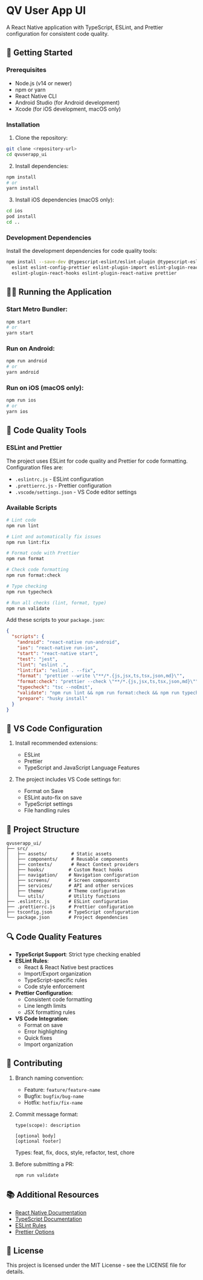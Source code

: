 # QV User App UI

A React Native application with TypeScript, ESLint, and Prettier configuration for consistent code quality.

## 🚀 Getting Started

### Prerequisites

- Node.js (v14 or newer)
- npm or yarn
- React Native CLI
- Android Studio (for Android development)
- Xcode (for iOS development, macOS only)

### Installation

1. Clone the repository:

```bash
git clone <repository-url>
cd qvuserapp_ui
```

2. Install dependencies:

```bash
npm install
# or
yarn install
```

3. Install iOS dependencies (macOS only):

```bash
cd ios
pod install
cd ..
```

### Development Dependencies

Install the development dependencies for code quality tools:

```bash
npm install --save-dev @typescript-eslint/eslint-plugin @typescript-eslint/parser \
  eslint eslint-config-prettier eslint-plugin-import eslint-plugin-react \
  eslint-plugin-react-hooks eslint-plugin-react-native prettier
```

## 🏃‍♂️ Running the Application

### Start Metro Bundler:

```bash
npm start
# or
yarn start
```

### Run on Android:

```bash
npm run android
# or
yarn android
```

### Run on iOS (macOS only):

```bash
npm run ios
# or
yarn ios
```

## 📝 Code Quality Tools

### ESLint and Prettier

The project uses ESLint for code quality and Prettier for code formatting. Configuration files are:

- `.eslintrc.js` - ESLint configuration
- `.prettierrc.js` - Prettier configuration
- `.vscode/settings.json` - VS Code editor settings

### Available Scripts

```bash
# Lint code
npm run lint

# Lint and automatically fix issues
npm run lint:fix

# Format code with Prettier
npm run format

# Check code formatting
npm run format:check

# Type checking
npm run typecheck

# Run all checks (lint, format, type)
npm run validate
```

Add these scripts to your `package.json`:

```json
{
  "scripts": {
    "android": "react-native run-android",
    "ios": "react-native run-ios",
    "start": "react-native start",
    "test": "jest",
    "lint": "eslint .",
    "lint:fix": "eslint . --fix",
    "format": "prettier --write \"**/*.{js,jsx,ts,tsx,json,md}\"",
    "format:check": "prettier --check \"**/*.{js,jsx,ts,tsx,json,md}\"",
    "typecheck": "tsc --noEmit",
    "validate": "npm run lint && npm run format:check && npm run typecheck",
    "prepare": "husky install"
  }
}
```

## 🔧 VS Code Configuration

1. Install recommended extensions:

   - ESLint
   - Prettier
   - TypeScript and JavaScript Language Features

2. The project includes VS Code settings for:
   - Format on Save
   - ESLint auto-fix on save
   - TypeScript settings
   - File handling rules

## 📁 Project Structure

```
qvuserapp_ui/
├── src/
│   ├── assets/         # Static assets
│   ├── components/     # Reusable components
│   ├── contexts/       # React Context providers
│   ├── hooks/         # Custom React hooks
│   ├── navigation/    # Navigation configuration
│   ├── screens/       # Screen components
│   ├── services/      # API and other services
│   ├── theme/         # Theme configuration
│   └── utils/         # Utility functions
├── .eslintrc.js       # ESLint configuration
├── .prettierrc.js     # Prettier configuration
├── tsconfig.json      # TypeScript configuration
└── package.json       # Project dependencies
```

## 🔍 Code Quality Features

- **TypeScript Support**: Strict type checking enabled
- **ESLint Rules**:
  - React & React Native best practices
  - Import/Export organization
  - TypeScript-specific rules
  - Code style enforcement
- **Prettier Configuration**:
  - Consistent code formatting
  - Line length limits
  - JSX formatting rules
- **VS Code Integration**:
  - Format on save
  - Error highlighting
  - Quick fixes
  - Import organization

## 🤝 Contributing

1. Branch naming convention:

   - Feature: `feature/feature-name`
   - Bugfix: `bugfix/bug-name`
   - Hotfix: `hotfix/fix-name`

2. Commit message format:

   ```
   type(scope): description

   [optional body]
   [optional footer]
   ```

   Types: feat, fix, docs, style, refactor, test, chore

3. Before submitting a PR:
   ```bash
   npm run validate
   ```

## 📚 Additional Resources

- [React Native Documentation](https://reactnative.dev/)
- [TypeScript Documentation](https://www.typescriptlang.org/)
- [ESLint Rules](https://eslint.org/docs/rules/)
- [Prettier Options](https://prettier.io/docs/en/options.html)

## 📄 License

This project is licensed under the MIT License - see the LICENSE file for details.
